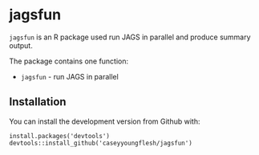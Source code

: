 jagsfun
====

`jagsfun` is an R package used run JAGS in parallel and produce summary output.

The package contains one function:

- `jagsfun` - run JAGS in parallel


Installation
------------

You can install the  development version from Github with:
```{r}
install.packages('devtools')
devtools::install_github('caseyyoungflesh/jagsfun')
```
